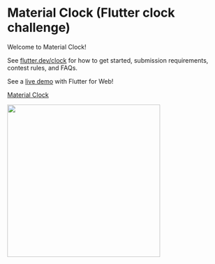 # Material Clock (Flutter clock challenge)

Welcome to Material Clock!

See [flutter.dev/clock](https://flutter.dev/clock) for how to get started, submission requirements, contest rules, and FAQs.

See a [live demo](https://maryx.github.io/flutter_clock) with Flutter for Web!

[Material Clock](material_clock)

<img src='material_clock/material_clock.gif' width='350'>

